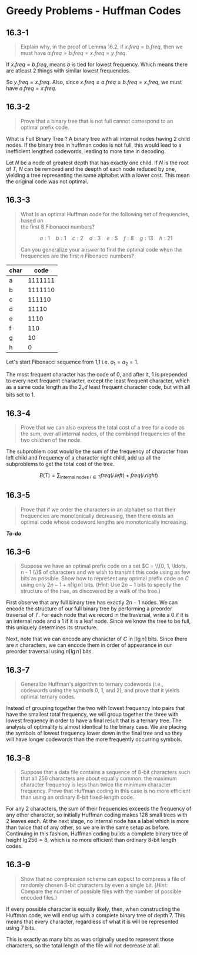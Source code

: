 # Greedy Problems - Huffman Codes

## 16.3-1

> Explain why, in the proof of Lemma 16.2, if $x.freq = b.freq$, then we must have $a.freq = b.freq = x.freq = y.freq$.

If $x.freq = b.freq$, means $b$ is tied for lowest frequency. Which means there are atleast 2 things with similar lowest frequencies.

So $y.freq = x.freq$. Also, since $x.freq \le a.freq \le b.freq = x.freq$, we must have $a.freq = x.freq$.

## 16.3-2

> Prove that a binary tree that is not full cannot correspond to an optimal prefix code.

What is $\text{Full Binary Tree ?}$ A binary tree with all internal nodes having 2 child nodes.
If the binary tree in huffman codes is not full, this would lead to a inefficient lengthed codewords, leading to more time in decoding.


Let $N$ be a node of greatest depth that has exactly one child. If $N$ is the root of $T$, $N$ can be removed and the deepth of each node reduced by one, yielding a tree representing the same alphabet with a lower cost. This mean the original code was not optimal.

## 16.3-3

> What is an optimal Huffman code for the following set of frequencies, based on  
> the first $8$ Fibonacci numbers?
>
> $$a:1 \quad b:1 \quad c:2 \quad d:3 \quad e:5 \quad f:8 \quad g:13 \quad h:21$$
>
> Can you generalize your answer to find the optimal code when the frequencies are the first $n$ Fibonacci numbers?

|char|code|
|--|--|
|a| 1111111|
|b| 1111110|
|c| 111110|
|d| 11110|
|e| 1110|
|f| 110|
|g| 10|
|h| 0|

Let's start Fibonacci sequence from 1,1 i.e. $a_1 = a_2 = 1$.

The most frequent character has the code of $0$, and after it, $1$ is prepended to every next frequent character, except the least frequent character, which as a same code length as the $2_nd$ least frequent character code, but with all bits set to $1$.

## 16.3-4

> Prove that we can also express the total cost of a tree for a code as the sum, over all internal nodes, of the combined frequencies of the two children of the node.

The subproblem cost would be the sum of the frequency of character from left child and frequency of a character right child, add up all the subproblems to get the total cost of the tree.

$$B(T)  = \sum_{\text{internal nodes } i \in T} freq(i.left) + freq(i.right)$$

## 16.3-5

> Prove that if we order the characters in an alphabet so that their frequencies are monotonically decreasing, then there exists an optimal code whose codeword lengths are monotonically increasing.

*__To-do__*

## 16.3-6

> Suppose we have an optimal prefix code on a set $C = \\{0, 1, \ldots, n - 1 \\}$ of characters and we wish to transmit this code using as few bits as possible. Show how to represent any optimal prefix code on $C$ using only $2n - 1 + n \lceil \lg n \rceil$ bits. ($\textit{Hint:}$ Use $2n - 1$ bits to specify the structure of the tree, as discovered by a walk of the tree.)

First observe that any full binary tree has exactly $2n - 1$ nodes. We can encode the structure of our full binary tree by performing a preorder traversal of $T$.
For each node that we record in the traversal, write a $0$ if it is an internal node and a $1$ if it is a leaf node. Since we know the tree to be full, this uniquely determines its structure.

Next, note that we can encode any character of $C$ in $\lceil \lg n \rceil$ bits. Since there are $n$ characters, we can encode them in order of appearance in our preorder traversal using $n\left\lceil \lg n \right\rceil$ bits.

## 16.3-7

> Generalize Huffman's algorithm to ternary codewords (i.e., codewords using the symbols $0$, $1$, and $2$), and prove that it yields optimal ternary codes.

Instead of grouping together the two with lowest frequency into pairs that have the smallest total frequency, we will group together the three with lowest frequency in order to have a final result that is a ternary tree. The analysis of optimality is almost identical to the binary case. We are placing the symbols of lowest frequency lower down in the final tree and so they will have longer codewords than the more frequently occurring symbols.

## 16.3-8

> Suppose that a data file contains a sequence of $8$-bit characters such that all $256$ characters are about equally common: the maximum character frequency is less than twice the minimum character frequency. Prove that Huffman coding in this case is no more efficient than using an ordinary $8$-bit fixed-length code.

For any $2$ characters, the sum of their frequencies exceeds the frequency of any other character, so initially Huffman coding makes $128$ small trees with $2$ leaves each. At the next stage, no internal node has a label which is more than twice that of any other, so we are in the same setup as before. Continuing in this fashion, Huffman coding builds a complete binary tree of height $\lg 256 = 8$, which is no more efficient than ordinary $8$-bit length codes.

## 16.3-9

> Show that no compression scheme can expect to compress a file of randomly chosen $8$-bit characters by even a single bit. ($\textit{Hint:}$ Compare the number of possible files with the number of possible encoded files.)

If every possible character is equally likely, then, when constructing the Huffman code, we will end up with a complete binary tree of depth $7$. This means that every character, regardless of what it is will be represented using $7$ bits.

This is exactly as many bits as was originally used to represent those characters,
so the total length of the file will not decrease at all.